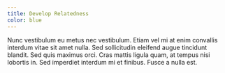 ```yaml
---
title: Develop Relatedness
color: blue
---
```


Nunc vestibulum eu metus nec vestibulum. Etiam vel mi at enim convallis interdum vitae sit amet nulla. Sed sollicitudin eleifend augue tincidunt blandit. Sed quis maximus orci. Cras mattis ligula quam, at tempus nisi lobortis in. Sed imperdiet interdum mi et finibus. Fusce a nulla est.
